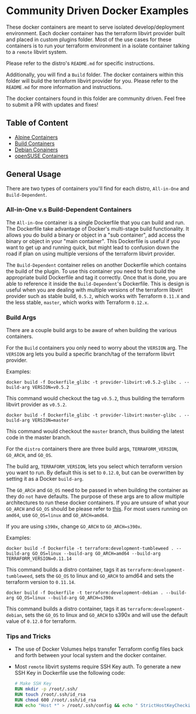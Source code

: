 # Community Driven Docker Examples
These docker containers are meant to serve isolated develop/deployment environment. Each docker container has the 
terraform libvirt provider built and placed in custom plugins folder. Most of the use cases for these containers is to 
run your terraform environment in a isolate container talking to a `remote` libvirt system. 

Please refer to the distro's `README.md` for specific instructions.

Additionally, you will find a `Build` folder. The docker containers within this folder will build the terraform
libvirt provider for you. Please refer to the `README.md` for more information and instructions.

The docker containers found in this folder are community driven. Feel free to submit a PR with updates and fixes!


## Table of Content
- [Alpine Containers](Alpine/README.md)
- [Build Containers](Build/README.md)
- [Debian Conainers](Debian/README.md)
- [openSUSE Containers](openSUSE/README.md)


## General Usage
There are two types of containers you'll find for each distro, `All-in-One` and `Build-Dependent`.

### All-in-One v.s Build-Dependent Containers
The `All-in-One` container is a single Dockerfile that you can build and run. The Dockerfile take advantage of 
Docker's multi-stage build functionality. It allows you do build a binary or object in a "sub container", add access
the binary or object in your "main container". This Dockerfile is useful if you want to get up and running quick, but 
might lead to confusion down the road if plan on using multiple versions of the terraform libvirt provider.

The `Build-Dependent` container relies on another Dockerfile which contains the build of the plugin. To use this 
container you need to first build the appropriate build Dockerfile and tag it correctly. Once that is done, you are
able to reference it inside the `Build-Dependent`'s Dockerfile. This is design is useful when you are dealing with 
multiple versions of the terraform libvirt provider such as stable build, `0.5.2`, which works with Terraform `0.11.X` 
and the less stable, `master`, which works with Terraform `0.12.x`.

### Build Args
There are a couple build args to be aware of when building the various containers.

For the `Build` containers you only need to worry about the `VERSION` arg. The `VERSION` arg lets you build a specific
branch/tag of the terraform libvirt provider.



Examples:
```console
docker build -f Dockerfile_glibc -t provider-libvirt:v0.5.2-glibc . --build-arg VERSION=v0.5.2
``` 

This command would checkout the tag `v0.5.2`, thus building the terraform libvirt provider as `v0.5.2`.

```console
docker build -f Dockerfile_glibc -t provider-libvirt:master-glibc . --build-arg VERSION=master
```

This command would checkout the `master` branch, thus building the latest code in the master branch. 

For the `distro` containers there are three build args, `TERRAFORM_VERSION`, `GO_ARCH`, and `GO_OS`.

The build arg, `TERRAFORM_VERSION`, lets you select which terraform version you want to run. By default this is set to 
`0.12.0`, but can be overwritten by setting it as a Docker `build-arg`.

The `GO_ARCH` and `GO_OS` need to be passed in when building the container as they do `not` have defaults. The purpose
of these args are to allow multiple architectures to run these docker containers. If you are unsure of what your 
`GO_ARCH` and `GO_OS` should be please refer to 
[this](https://gist.github.com/asukakenji/f15ba7e588ac42795f421b48b8aede63). For most users running on `amd64`, use 
`GO_OS=linux` and `GO_ARCH=amd64`.

If you are using `s390x`, change `GO_ARCH` to `GO_ARCH=s390x`.

Examples:
```console
docker build -f Dockerfile -t terraform:development-tumbleweed . --build-arg GO_OS=linux --build-arg GO_ARCH=amd64 --build-arg TERRAFORM_VERSION=0.11.14
```

This command builds a distro container, tags it as `terraform:development-tumbleweed`, sets the `GO_OS` to linux and
`GO_ARCH` to amd64 and sets the terraform version to `0.11.14`.

```console
docker build -f Dockerfile -t terraform:development-debian . --build-arg GO_OS=linux --build-arg GO_ARCH=s390x
```

This command builds a distro container, tags it as `terraform:development-debian`, sets the `GO_OS` to linux and
`GO_ARCH` to s390x and will use the default value of `0.12.0` for terraform.

### Tips and Tricks
- The use of Docker Volumes helps transfer Terraform config files back and forth between your local system and the docker
container.

- Most `remote` libvirt systems require SSH Key auth. To generate a new SSH Key in Dockerfile use the following code:
    ```dockerfile
    # Make SSH Key
    RUN mkdir -p /root/.ssh/
    RUN touch /root/.ssh/id_rsa
    RUN chmod 600 /root/.ssh/id_rsa
    RUN echo "Host *" > /root/.ssh/config && echo " StrictHostKeyChecking no" >> /root/.ssh/config
    ```